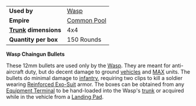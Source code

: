 |                                                 |                                              |
| ----------------------------------------------- | -------------------------------------------- |
| **Used by**                                     | [Wasp](../vehicles/Wasp.md)                  |
| **Empire**                                      | [Common Pool](../terminology/Common_Pool.md) |
| **[Trunk](../terminology/Trunk.md) dimensions** | 4x4                                          |
| **Quantity per box**                            | 150 Rounds                                   |

**Wasp Chaingun Bullets**

These 12mm bullets are used only by the [Wasp](../vehicles/Wasp.md). They
are meant for anti-aircraft duty, but do decent damage to ground
[vehicles](../vehicles/Vehicle.md) and [MAX](../items/Mechanized_Assault_Exo-Suit.md) units. The
bullets do minimal damage to [infantry](../terminology/Infantry.md), requiring
two clips to kill a soldier wearing [Reinforced
Exo-Suit](../armor/Reinforced_Exo-Suit.md) armor. The boxes can be
obtained from any [Equipment Terminal](../items/Equipment_Terminal.md) to
be hand-loaded into the Wasp's [trunk](../terminology/Trunk.md) or acquired
while in the vehicle from a [Landing Pad](../items/Landing_Pad.md).

<!--[Category:Game Items](Category:Game_Items.md)-->
<!--[Category:Ammunition](Category:Ammunition.md)-->
